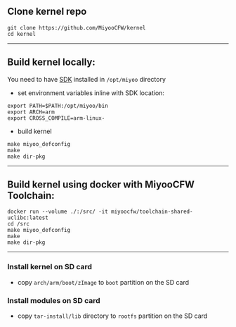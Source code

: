 ## Clone kernel repo
```
git clone https://github.com/MiyooCFW/kernel
cd kernel
```

---
## Build kernel locally:

You need to have [SDK](Get-the-prebuilt-SDK-from-GH-actions.md) installed in `/opt/miyoo` directory

- set environment variables inline with SDK location:
```
export PATH=$PATH:/opt/miyoo/bin
export ARCH=arm
export CROSS_COMPILE=arm-linux-
```
- build kernel

```
make miyoo_defconfig
make
make dir-pkg
```

---
## Build kernel using docker with MiyooCFW Toolchain:
```
docker run --volume ./:/src/ -it miyoocfw/toolchain-shared-uclibc:latest
cd /src
make miyoo_defconfig
make
make dir-pkg
```
---
### Install kernel on SD card

- copy `arch/arm/boot/zImage` to `boot` partition on the SD card

### Install modules on SD card

- copy `tar-install/lib` directory to `rootfs` partition on the SD card
